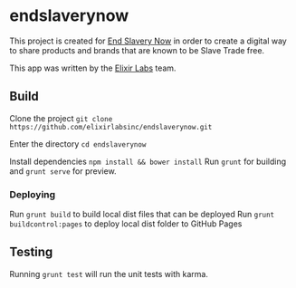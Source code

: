 # endslaverynow

This project is created for [End Slavery Now](https://endslaverynow.org) in order to create a digital way to share products and brands that are known to be Slave Trade free.

This app was written by the [Elixir Labs](https://elixirlabs.org) team.

## Build

Clone the project `git clone https://github.com/elixirlabsinc/endslaverynow.git`

Enter the directory `cd endslaverynow`

Install dependencies `npm install && bower install`
Run `grunt` for building and `grunt serve` for preview.

### Deploying
Run `grunt build` to build local dist files that can be deployed
Run `grunt buildcontrol:pages` to deploy local dist folder to GitHub Pages

## Testing

Running `grunt test` will run the unit tests with karma.
